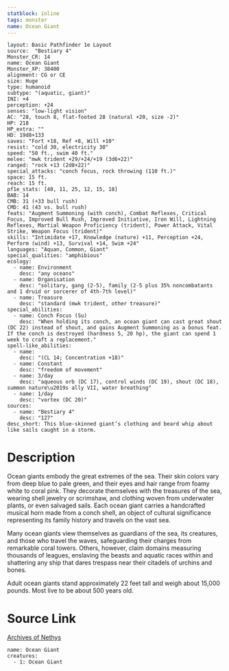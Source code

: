 ```yaml
---
statblock: inline
tags: monster
name: Ocean Giant
---
```

```statblock
layout: Basic Pathfinder 1e Layout
source:  "Bestiary 4"
Monster_CR: 14
name: Ocean Giant
Monster_XP: 38400
alignment: CG or CE
size: Huge
type: humanoid
subtype: "(aquatic, giant)"
INI: +4
perception: +24
senses: "low-light vision"
AC: "28, touch 8, flat-footed 28 (natural +20, size -2)"
HP: 218
HP_extra: ""
HD: 19d8+133
saves: "Fort +18, Ref +8, Will +10"
resist: "cold 30, electricity 30"
speed: "50 ft., swim 40 ft."
melee: "mwk trident +29/+24/+19 (3d6+22)"
ranged: "rock +13 (2d8+22)"
special_attacks: "conch focus, rock throwing (110 ft.)"
space: 15 ft.
reach: 15 ft.
pf1e_stats: [40, 11, 25, 12, 15, 18]
BAB: 14
CMB: 31 (+33 bull rush)
CMD: 41 (43 vs. bull rush)
feats: "Augment Summoning (with conch), Combat Reflexes, Critical Focus, Improved Bull Rush, Improved Initiative, Iron Will, Lightning Reflexes, Martial Weapon Proficiency (trident), Power Attack, Vital Strike, Weapon Focus (trident)"
skills: "Intimidate +17, Knowledge (nature) +11, Perception +24, Perform (wind) +13, Survival +14, Swim +24"
languages: "Aquan, Common, Giant"
special_qualities: "amphibious"
ecology:
  - name: Environment
    desc: "any oceans"
  - name: Organisation
    desc: "solitary, gang (2-5), family (2-5 plus 35% noncombatants and 1 druid or sorcerer of 4th-7th level)"
  - name: Treasure
    desc: "standard (mwk trident, other treasure)"
special_abilities:
  - name: Conch Focus (Su)
    desc: "When holding its conch, an ocean giant can cast great shout (DC 22) instead of shout, and gains Augment Summoning as a bonus feat. If the conch is destroyed (hardness 5, 20 hp), the giant can spend 1 week to craft a replacement."
spell-like_abilities:
  - name:
    desc: "(CL 14; Concentration +18)"
  - name: Constant
    desc: "freedom of movement"
  - name: 3/day
    desc: "aqueous orb (DC 17), control winds (DC 19), shout (DC 18), summon nature\u2019s ally VII, water breathing"
  - name: 1/day
    desc: "vortex (DC 20)"
sources:
  - name: "Bestiary 4"
    desc: "127"
desc_short: This blue-skinned giant’s clothing and beard whip about like sails caught in a storm.
```
# Description
Ocean giants embody the great extremes of the sea. Their skin colors vary from deep blue to pale green, and their eyes and hair range from foamy white to coral pink. They decorate themselves with the treasures of the sea, wearing shell jewelry or scrimshaw, and clothing woven from underwater plants, or even salvaged sails. Each ocean giant carries a handcrafted musical horn made from a conch shell, an object of cultural significance representing its family history and travels on the vast sea.

Many ocean giants view themselves as guardians of the sea, its creatures, and those who travel the waves, safeguarding their charges from remarkable coral towers. Others, however, claim domains measuring thousands of leagues, enslaving the beasts and aquatic races within and shattering any ship that dares trespass near their citadels of urchins and bones.

Adult ocean giants stand approximately 22 feet tall and weigh about 15,000 pounds. Most live to be about 500 years old.
# Source Link
[Archives of Nethys](https://aonprd.com/MonsterDisplay.aspx?ItemName=Ocean%20Giant)
```encounter-table
name: Ocean Giant
creatures:
  - 1: Ocean Giant
```
